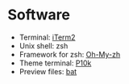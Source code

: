 # Software

- Terminal: [iTerm2](https://iterm2.com/)
- Unix shell: zsh
- Framework for zsh: [Oh-My-zh](https://ohmyz.sh/)
- Theme terminal: [P10k](https://github.com/romkatv/powerlevel10k)
- Preview files: [bat](https://github.com/sharkdp/bat)
